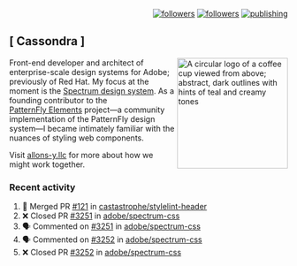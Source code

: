 <p align="right"><a rel="me" href="https://front-end.social/@castastrophe">
    <img alt="followers" title="Follow me on Mastodon" src="https://img.shields.io/mastodon/follow/109297102751309835?domain=https%3A%2F%2Ffront-end.social&label=Follow&logo=mastodon&logoColor=white&style=for-the-badge&labelColor=008080&color=006969"/></a>
  <a href="https://codepen.io/castastrophe/">
    <img alt="followers" title="Follow me on CodePen" src="https://img.shields.io/badge/23-1?color=640464&labelColor=7c007c&style=for-the-badge&logo=codepen&label=Follow"/></a>
<a href="https://castastrophe.medium.com/">
    <img alt="publishing" title="View articles on Medium" src="https://img.shields.io/badge/107-1?color=666&labelColor=444&label=subscribe&logo=medium&logoColor=white&style=for-the-badge"/></a>
</p>

## [&nbsp;Cassondra&nbsp;]

<img align="right" src="https://github-production-user-asset-6210df.s3.amazonaws.com/1840295/253016758-ba468774-1cd3-42c2-8f43-947b5eeb5edf.png" height="200" alt="A circular logo of a coffee cup viewed from above; abstract, dark outlines with hints of teal and creamy tones">

Front-end developer and architect of enterprise-scale design systems for Adobe; previously of Red Hat. My focus at the moment is the [Spectrum design system](https://github.com/adobe/spectrum-css). As a founding contributor to the [PatternFly&nbsp;Elements](https://github.com/patternfly/patternfly-elements) project&mdash;a community implementation of the PatternFly design system&mdash;I became intimately familiar with the nuances of styling web components.

Visit [allons-y.llc](http://allons-y.llc/) for more about how we might work together.

### Recent activity

<!--START_SECTION:activity-->
1. 🎉 Merged PR [#121](https://github.com/castastrophe/stylelint-header/pull/121) in [castastrophe/stylelint-header](https://github.com/castastrophe/stylelint-header)
2. ❌ Closed PR [#3251](https://github.com/adobe/spectrum-css/pull/3251) in [adobe/spectrum-css](https://github.com/adobe/spectrum-css)
3. 🗣 Commented on [#3251](https://github.com/adobe/spectrum-css/pull/3251#issuecomment-2414580959) in [adobe/spectrum-css](https://github.com/adobe/spectrum-css)
4. 🗣 Commented on [#3252](https://github.com/adobe/spectrum-css/pull/3252#issuecomment-2414529683) in [adobe/spectrum-css](https://github.com/adobe/spectrum-css)
5. ❌ Closed PR [#3252](https://github.com/adobe/spectrum-css/pull/3252) in [adobe/spectrum-css](https://github.com/adobe/spectrum-css)
<!--END_SECTION:activity-->
